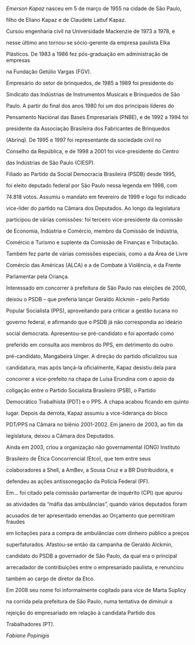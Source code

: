 

*Emerson Kapaz* nasceu em 5 de março de 1955 na cidade de São Paulo,

filho de Eliano Kapaz e de Claudete Lattuf Kapaz.



Cursou engenharia civil na Universidade Mackenzie de 1973 a 1978, e

nesse último ano tornou-se sócio-gerente da empresa paulista Elka

Plásticos. De 1983 a 1986 fez pós-graduação em administração de empresas

na Fundação Getúlio Vargas (FGV).



Empresário do setor de brinquedos, de 1985 a 1989 foi presidente do

Sindicato das Indústrias de Instrumentos Musicais e Brinquedos de São

Paulo. A partir do final dos anos 1980 foi um dos principais líderes do

Pensamento Nacional das Bases Empresariais (PNBE), e de 1992 a 1994 foi

presidente da Associação Brasileira dos Fabricantes de Brinquedos

(Abrinq). De 1995 e 1997 foi representante da sociedade civil no

Conselho da República, e de 1998 a 2001 foi vice-presidente do Centro

das Indústrias de São Paulo (CIESP).



Filiado ao Partido da Social Democracia Brasileira (PSDB) desde 1995,

foi eleito deputado federal por São Paulo nessa legenda em 1998, com

74.818 votos. Assumiu o mandato em fevereiro de 1999 e logo foi indicado

vice-líder do partido na Câmara dos Deputados. Ao longo da legislatura

participou de várias comissões: foi terceiro vice-presidente da comissão

de Economia, Indústria e Comércio, membro da Comissão de Indústria,

Comércio e Turismo e suplente da Comissão de Finanças e Tributação.

Também fez parte de várias comissões especiais, como a da Área de Livre

Comércio das Américas (ALCA) e a de Combate à Violência, e da Frente

Parlamentar pela Criança.



Interessado em concorrer à prefeitura de São Paulo nas eleições de 2000,

deixou o PSDB – que preferia lançar Geraldo Alckmin – pelo Partido

Popular Socialista (PPS), aproveitando para criticar a gestão tucana no

governo federal, e afirmando que o PSDB já não correspondia ao ideário

social democrata. Apresentou-se pré-candidato e foi apontado como

preferido em consulta aos membros do PPS, em detrimento do outro

pré-candidato, Mangabeira Unger. A direção do partido oficializou sua

candidatura, mas após lançá-la oficialmente, Kapaz desistiu dela para

concorrer a vice-prefeito na chapa de Luísa Erundina com o apoio da

coligação entre o Partido Socialista Brasileiro (PSB), o Partido

Democrático Trabalhista (PDT) e o PPS. A chapa acabou ficando em quinto

lugar. Depois da derrota, Kapaz assumiu a vice-liderança do bloco

PDT/PPS na Câmara no biênio 2001-2002. Em janeiro de 2003, ao fim da

legislatura, deixou a Câmara dos Deputados.



Ainda em 2003, criou a organização não governamental (ONG) Instituto

Brasileiro de Ética Concorrencial (Etco), que tem entre seus

colaboradores a Shell, a AmBev, a Sousa Cruz e a BR Distribuidora, e

defendeu as ações antissonegação da Polícia Federal (PF).



Em... foi citado pela comissão parlamentar de inquérito (CPI) que apurou

as atividades da “máfia das ambulâncias”, quando vários deputados foram

acusados de ter apresentado emendas ao Orçamento que permitiram fraudes

em licitações para a compra de ambulâncias com dinheiro público a preços

superfaturados. Afastou-se então da campanha de Geraldo Alckmin,

candidato do PSDB a governador de São Paulo, da qual era o principal

arrecadador de contribuições entre o empresariado paulista, e renunciou

também ao cargo de diretor da Etco.



Em 2008 seu nome foi informalmente cogitado para vice de Marta Suplicy

na corrida pela prefeitura de São Paulo, numa tentativa de diminuir a

rejeição do empresariado em relação à candidata Partido dos

Trabalhadores (PT).



*Fabiane Popinigis*






